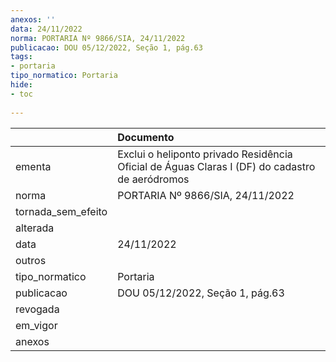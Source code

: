 ```yaml
---
anexos: ''
data: 24/11/2022
norma: PORTARIA Nº 9866/SIA, 24/11/2022
publicacao: DOU 05/12/2022, Seção 1, pág.63
tags:
- portaria
tipo_normatico: Portaria
hide: 
- toc 
 
---
```


|                    | Documento                                                                                      |
|:-------------------|:-----------------------------------------------------------------------------------------------|
| ementa             | Exclui o heliponto privado Residência Oficial de Águas Claras I (DF) do cadastro de aeródromos |
| norma              | PORTARIA Nº 9866/SIA, 24/11/2022                                                               |
| tornada_sem_efeito |                                                                                                |
| alterada           |                                                                                                |
| data               | 24/11/2022                                                                                     |
| outros             |                                                                                                |
| tipo_normatico     | Portaria                                                                                       |
| publicacao         | DOU 05/12/2022, Seção 1, pág.63                                                                |
| revogada           |                                                                                                |
| em_vigor           |                                                                                                |
| anexos             |                                                                                                |